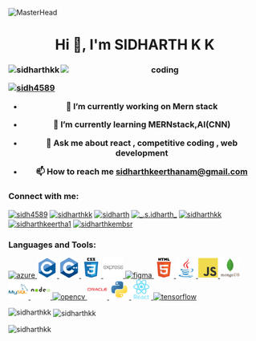 ![MasterHead](https://media.licdn.com/dms/image/C5616AQEJLVqF_Gch4w/profile-displaybackgroundimage-shrink_200_800/0/1659255577109?e=2147483647&v=beta&t=EAg2Rw_IeNbz9BKWKTOyVnr2dSVSh3nx_OdYmxPPPSk)

<h1 align="center">Hi 👋, I'm SIDHARTH K K</h1>
<h3 align="center"> 
<img align="right" alt="coding" width="400" src="https://cdn.dribbble.com/users/1708816/screenshots/15637256/media/f9826f0af8a49462f048262a8502035b.gif">

<p align="left"> <img src="https://komarev.com/ghpvc/?username=sidharthkk&label=Profile%20views&color=0e75b6&style=flat" alt="sidharthkk" /> </p>

<p align="left"> <a href="https://twitter.com/sidh4589" target="blank"><img src="https://img.shields.io/twitter/follow/sidh4589?logo=twitter&style=for-the-badge" alt="sidh4589" /></a> </p>

- 🔭 I’m currently working on **Mern stack**

- 🌱 I’m currently learning **MERNstack,AI(CNN)**

- 💬 Ask me about **react , competitive coding , web development**

- 📫 How to reach me **sidharthkeerthanam@gmail.com**

<h3 align="left">Connect with me:</h3>
<p align="left">
<a href="https://twitter.com/sidh4589" target="blank"><img align="center" src="https://raw.githubusercontent.com/rahuldkjain/github-profile-readme-generator/master/src/images/icons/Social/twitter.svg" alt="sidh4589" height="30" width="40" /></a>
<a href="https://linkedin.com/in/sidharthkk" target="blank"><img align="center" src="https://raw.githubusercontent.com/rahuldkjain/github-profile-readme-generator/master/src/images/icons/Social/linked-in-alt.svg" alt="sidharthkk" height="30" width="40" /></a>
<a href="https://fb.com/sidharth" target="blank"><img align="center" src="https://raw.githubusercontent.com/rahuldkjain/github-profile-readme-generator/master/src/images/icons/Social/facebook.svg" alt="sidharth" height="30" width="40" /></a>
<a href="https://instagram.com/_.s.idharth_" target="blank"><img align="center" src="https://raw.githubusercontent.com/rahuldkjain/github-profile-readme-generator/master/src/images/icons/Social/instagram.svg" alt="_.s.idharth_" height="30" width="40" /></a>
<a href="https://www.codechef.com/users/sidharthkk" target="blank"><img align="center" src="https://cdn.jsdelivr.net/npm/simple-icons@3.1.0/icons/codechef.svg" alt="sidharthkk" height="30" width="40" /></a>
<a href="https://www.hackerrank.com/sidharthkeertha1" target="blank"><img align="center" src="https://raw.githubusercontent.com/rahuldkjain/github-profile-readme-generator/master/src/images/icons/Social/hackerrank.svg" alt="sidharthkeertha1" height="30" width="40" /></a>
<a href="https://auth.geeksforgeeks.org/user/sidharthkembsr" target="blank"><img align="center" src="https://raw.githubusercontent.com/rahuldkjain/github-profile-readme-generator/master/src/images/icons/Social/geeks-for-geeks.svg" alt="sidharthkembsr" height="30" width="40" /></a>
</p>

<h3 align="left">Languages and Tools:</h3>
<p align="left"> <a href="https://azure.microsoft.com/en-in/" target="_blank" rel="noreferrer"> <img src="https://www.vectorlogo.zone/logos/microsoft_azure/microsoft_azure-icon.svg" alt="azure" width="40" height="40"/> </a> <a href="https://www.cprogramming.com/" target="_blank" rel="noreferrer"> <img src="https://raw.githubusercontent.com/devicons/devicon/master/icons/c/c-original.svg" alt="c" width="40" height="40"/> </a> <a href="https://www.w3schools.com/cpp/" target="_blank" rel="noreferrer"> <img src="https://raw.githubusercontent.com/devicons/devicon/master/icons/cplusplus/cplusplus-original.svg" alt="cplusplus" width="40" height="40"/> </a> <a href="https://www.w3schools.com/css/" target="_blank" rel="noreferrer"> <img src="https://raw.githubusercontent.com/devicons/devicon/master/icons/css3/css3-original-wordmark.svg" alt="css3" width="40" height="40"/> </a> <a href="https://expressjs.com" target="_blank" rel="noreferrer"> <img src="https://raw.githubusercontent.com/devicons/devicon/master/icons/express/express-original-wordmark.svg" alt="express" width="40" height="40"/> </a> <a href="https://www.figma.com/" target="_blank" rel="noreferrer"> <img src="https://www.vectorlogo.zone/logos/figma/figma-icon.svg" alt="figma" width="40" height="40"/> </a> <a href="https://www.w3.org/html/" target="_blank" rel="noreferrer"> <img src="https://raw.githubusercontent.com/devicons/devicon/master/icons/html5/html5-original-wordmark.svg" alt="html5" width="40" height="40"/> </a> <a href="https://www.java.com" target="_blank" rel="noreferrer"> <img src="https://raw.githubusercontent.com/devicons/devicon/master/icons/java/java-original.svg" alt="java" width="40" height="40"/> </a> <a href="https://developer.mozilla.org/en-US/docs/Web/JavaScript" target="_blank" rel="noreferrer"> <img src="https://raw.githubusercontent.com/devicons/devicon/master/icons/javascript/javascript-original.svg" alt="javascript" width="40" height="40"/> </a> <a href="https://www.mongodb.com/" target="_blank" rel="noreferrer"> <img src="https://raw.githubusercontent.com/devicons/devicon/master/icons/mongodb/mongodb-original-wordmark.svg" alt="mongodb" width="40" height="40"/> </a> <a href="https://www.mysql.com/" target="_blank" rel="noreferrer"> <img src="https://raw.githubusercontent.com/devicons/devicon/master/icons/mysql/mysql-original-wordmark.svg" alt="mysql" width="40" height="40"/> </a> <a href="https://nodejs.org" target="_blank" rel="noreferrer"> <img src="https://raw.githubusercontent.com/devicons/devicon/master/icons/nodejs/nodejs-original-wordmark.svg" alt="nodejs" width="40" height="40"/> </a> <a href="https://opencv.org/" target="_blank" rel="noreferrer"> <img src="https://www.vectorlogo.zone/logos/opencv/opencv-icon.svg" alt="opencv" width="40" height="40"/> </a> <a href="https://www.oracle.com/" target="_blank" rel="noreferrer"> <img src="https://raw.githubusercontent.com/devicons/devicon/master/icons/oracle/oracle-original.svg" alt="oracle" width="40" height="40"/> </a> <a href="https://www.python.org" target="_blank" rel="noreferrer"> <img src="https://raw.githubusercontent.com/devicons/devicon/master/icons/python/python-original.svg" alt="python" width="40" height="40"/> </a> <a href="https://reactjs.org/" target="_blank" rel="noreferrer"> <img src="https://raw.githubusercontent.com/devicons/devicon/master/icons/react/react-original-wordmark.svg" alt="react" width="40" height="40"/> </a> <a href="https://www.tensorflow.org" target="_blank" rel="noreferrer"> <img src="https://www.vectorlogo.zone/logos/tensorflow/tensorflow-icon.svg" alt="tensorflow" width="40" height="40"/> </a> </p>

<p><img align="left" src="https://github-readme-stats-sigma-five.vercel.app/api/top-langs?username=sidharthkk&show_icons=true&locale=en&layout=compact" alt="sidharthkk" /></p>

<p>&nbsp;<img align="center" src="https://github-readme-stats-sigma-five.vercel.app/api?username=sidharthkk&show_icons=true&locale=en" alt="sidharthkk" /></p>

<p><img align="center" src="https://github-readme-streak-stats.herokuapp.com/?user=sidharthkk&" alt="sidharthkk" /></p>
